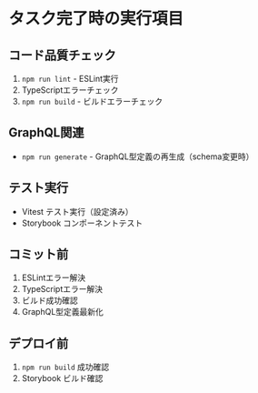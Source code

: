 # タスク完了時の実行項目

## コード品質チェック
1. `npm run lint` - ESLint実行
2. TypeScriptエラーチェック
3. `npm run build` - ビルドエラーチェック

## GraphQL関連
- `npm run generate` - GraphQL型定義の再生成（schema変更時）

## テスト実行
- Vitest テスト実行（設定済み）
- Storybook コンポーネントテスト

## コミット前
1. ESLintエラー解決
2. TypeScriptエラー解決  
3. ビルド成功確認
4. GraphQL型定義最新化

## デプロイ前
1. `npm run build` 成功確認
2. Storybook ビルド確認